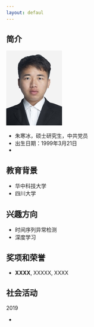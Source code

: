 ```yaml
---
layout: defaul
---
```


## 简介

<img class="profile-picture" src="./imgs/photo.jpg">

- 朱寒冰，硕士研究生，中共党员
- 出生日期：1999年3月21日
- 
## 教育背景

- 华中科技大学
- 四川大学

## 兴趣方向

- 时间序列异常检测
- 深度学习



## 奖项和荣誉

- **XXXX**, XXXXX, XXXX


## 社会活动

2019

- 

